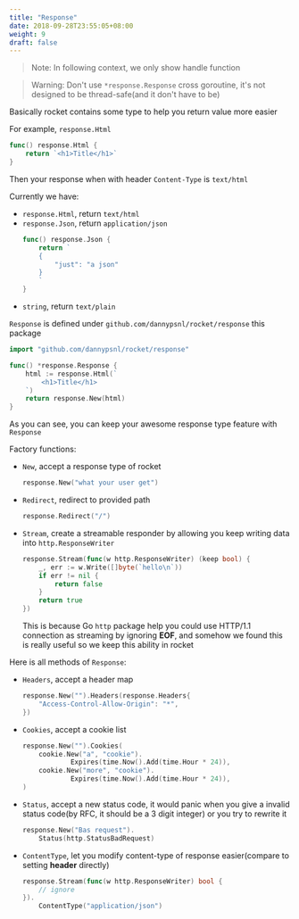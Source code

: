 ```yaml
---
title: "Response"
date: 2018-09-28T23:55:05+08:00
weight: 9
draft: false
---
```


> Note: In following context, we only show handle function

> Warning: Don't use `*response.Response` cross goroutine, it's not designed to be thread-safe(and it don't have to be)

Basically rocket contains some type to help you return value more easier

For example, `response.Html`

```go
func() response.Html {
    return `<h1>Title</h1>`
}
```

Then your response when with header `Content-Type` is `text/html`

Currently we have:

- `response.Html`, return `text/html`
- `response.Json`, return `application/json`
  ```go
  func() response.Json {
      return `
      {
          "just": "a json"
      }
      `
  }
  ```
- `string`, return `text/plain`

`Response` is defined under `github.com/dannypsnl/rocket/response` this package

```go
import "github.com/dannypsnl/rocket/response"

func() *response.Response {
    html := response.Html(`
        <h1>Title</h1>
    `)
    return response.New(html)
}
```

As you can see, you can keep your awesome response type feature with `Response`

Factory functions:

- `New`, accept a response type of rocket

  ```go
  response.New("what your user get")
  ```

- `Redirect`, redirect to provided path
  ```go
  response.Redirect("/")
  ```
- `Stream`, create a streamable responder by allowing you keep writing data into `http.ResponseWriter`

  ```go
  response.Stream(func(w http.ResponseWriter) (keep bool) {
      _, err := w.Write([]byte(`hello\n`))
      if err != nil {
          return false
      }
      return true
  })
  ```

  This is because Go `http` package help you could use HTTP/1.1 connection as streaming by ignoring **EOF**,
  and somehow we found this is really useful so we keep this ability in rocket

Here is all methods of `Response`:

- `Headers`, accept a header map

  ```go
  response.New("").Headers(response.Headers{
      "Access-Control-Allow-Origin": "*",
  })
  ```

- `Cookies`, accept a cookie list

  ```go
  response.New("").Cookies(
      cookie.New("a", "cookie").
              Expires(time.Now().Add(time.Hour * 24)),
      cookie.New("more", "cookie").
              Expires(time.Now().Add(time.Hour * 24)),
  )
  ```

- `Status`, accept a new status code, it would panic when you give a invalid status code(by RFC, it should be a 3 digit integer) or you try to rewrite it

  ```go
  response.New("Bas request").
      Status(http.StatusBadRequest)
  ```

- `ContentType`, let you modify content-type of response easier(compare to setting **header** directly)

  ```go
  response.Stream(func(w http.ResponseWriter) bool {
      // ignore
  }).
      ContentType("application/json")
  ```
